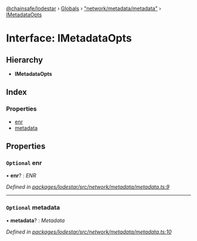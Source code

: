 [@chainsafe/lodestar](../README.md) › [Globals](../globals.md) › ["network/metadata/metadata"](../modules/_network_metadata_metadata_.md) › [IMetadataOpts](_network_metadata_metadata_.imetadataopts.md)

# Interface: IMetadataOpts

## Hierarchy

* **IMetadataOpts**

## Index

### Properties

* [enr](_network_metadata_metadata_.imetadataopts.md#optional-enr)
* [metadata](_network_metadata_metadata_.imetadataopts.md#optional-metadata)

## Properties

### `Optional` enr

• **enr**? : *ENR*

*Defined in [packages/lodestar/src/network/metadata/metadata.ts:9](https://github.com/ChainSafe/lodestar/blob/5f04d592a/packages/lodestar/src/network/metadata/metadata.ts#L9)*

___

### `Optional` metadata

• **metadata**? : *Metadata*

*Defined in [packages/lodestar/src/network/metadata/metadata.ts:10](https://github.com/ChainSafe/lodestar/blob/5f04d592a/packages/lodestar/src/network/metadata/metadata.ts#L10)*
